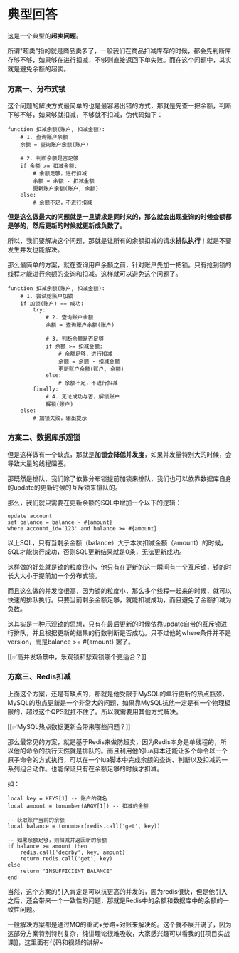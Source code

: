 # 典型回答


这是一个典型的**超卖问题**。



所谓"超卖"指的就是商品卖多了，一般我们在商品扣减库存的时候，都会先判断库存够不够，如果够在进行扣减，不够则直接返回下单失败。而在这个问题中，其实就是避免余额的超卖。



### 方案一、分布式锁


这个问题的解决方式最简单的也是最容易出错的方式，那就是先查一把余额，判断下够不够，如果够就扣减，不够就不扣减，伪代码如下：



```plain
function 扣减余额(账户, 扣减金额):
    # 1. 查询账户余额
    余额 = 查询账户余额(账户)

    # 2. 判断余额是否足够
    if 余额 >= 扣减金额:
        # 余额足够，进行扣减
        余额 = 余额 - 扣减金额
        更新账户余额(账户, 余额)
    else:
        # 余额不足，不进行扣减

```



**但是这么做最大的问题就是一旦请求是同时来的，那么就会出现查询的时候金额都是够的，然后更新的时候就更新成负数了。**



所以，我们要解决这个问题，那就是让所有的余额扣减的请求**排队执行**！就是不要发生并发也能解决。



那么最简单的方案，就在查询用户余额之前，针对账户先加一把锁。只有抢到锁的线程才能进行余额的查询和扣减。这样就可以避免这个问题了。



```plain
function 扣减余额(账户, 扣减金额):
    # 1. 尝试给账户加锁
    if 加锁(账户) == 成功:
        try:
            # 2. 查询账户余额
            余额 = 查询账户余额(账户)

            # 3. 判断余额是否足够
            if 余额 >= 扣减金额:
                # 余额足够，进行扣减
                余额 = 余额 - 扣减金额
                更新账户余额(账户, 余额)
            else:
                # 余额不足，不进行扣减
        finally:
            # 4. 无论成功与否，解锁账户
            解锁(账户)
    else:
        # 加锁失败，输出提示
```



### 方案二、数据库乐观锁


但是这样做有一个缺点，那就是**加锁会降低并发度**，如果并发量特别大的时候，会导致大量的线程阻塞。



那既然是排队，我们除了依靠分布锁提前加锁来排队，我们也可以依靠数据库自身的update的更新时候的互斥锁来排队的。



那么，我们就只需要在更新余额的SQL中增加一个以下的逻辑：



```plain
update account 
set balance = balance - #{amount} 
where account_id='123' and balance >= #{amount} 
```



以上SQL，只有当剩余金额（balance）大于本次扣减金额（amount）的时候，SQL才能执行成功，否则SQL更新结果就是0条，无法更新成功。



这样做的好处就是锁的粒度很小，他只有在更新的这一瞬间有一个互斥锁，锁的时长大大小于提前加一个分布式锁。



而且这么做的并发度很高，因为锁的粒度小，那么多个线程一起来的时候，就可以快速的排队执行。只要当前剩余金额足够，就能扣减成功，而且避免了金额扣减为负数。



这其实是一种乐观锁的思想，只有在最后更新的时候依靠update自带的互斥锁进行排队，并且根据更新的结果的行数判断是否成功。只不过他的where条件并不是version，而是balance >= #{amount} 罢了。



[[✅高并发场景中，乐观锁和悲观锁哪个更适合？]]



### 方案三、Redis扣减


上面这个方案，还是有缺点的，那就是他受限于MySQL的单行更新的热点瓶颈，MySQL的热点更新是一个非常大的问题，如果靠MySQL抗他一定是有一个物理极限的，超过这个QPS就扛不住了。所以就需要用其他方式解决。



[[✅MySQL热点数据更新会带来哪些问题？]]



那么最常见的方案，就是基于Redis来做防超卖，因为Redis本身是单线程的，所以他的命令的执行天然就是排队的。而且利用他的lua脚本还能让多个命令以一个原子命令的方式执行，可以在一个lua脚本中完成余额的查询、判断以及扣减的一系列组合动作。也能保证只有在余额足够的时候才扣减。



如：



```plain
local key = KEYS[1] -- 账户的键名
local amount = tonumber(ARGV[1]) -- 扣减的金额

-- 获取账户当前的余额
local balance = tonumber(redis.call('get', key))

-- 如果余额足够，则扣减并返回新的余额
if balance >= amount then
    redis.call('decrby', key, amount)
    return redis.call('get', key)
else
    return "INSUFFICIENT BALANCE"
end

```



当然，这个方案的引入肯定是可以抗更高的并发的，因为redis很快，但是他引入之后，还会带来一个一致性的问题，那就是Redis中的余额和数据库中的余额的一致性问题。



一般解决方案都是通过MQ的重试+旁路+对账来解决的。这个就不展开说了，因为这部分方案特别特别复杂，纯讲理论很难吸收，大家感兴趣可以看我的[[项目实战课]]，这里面有代码和视频的讲解~



